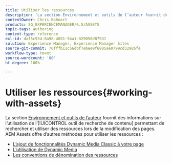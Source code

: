 ```yaml
---
title: Utiliser les ressources
description: 'La section Environnement et outils de l’auteur fournit des informations sur l’utilisation de l’outil de recherche de contenu permettant de rechercher et utiliser des ressources lors de la modification des pages. AEM Assets offre d’autres méthodes pour utiliser les ressources :'
contentOwner: Chris Bohnert
products: SG_EXPERIENCEMANAGER/6.5/ASSETS
topic-tags: authoring
content-type: reference
exl-id: daf5c934-8a98-4891-94a1-029056d87931
solution: Experience Manager, Experience Manager Sites
source-git-commit: 76fffb11c56dbf7ebee9f6805ae0799cd32985fe
workflow-type: tm+mt
source-wordcount: '80'
ht-degree: 100%

---
```


# Utiliser les ressources{#working-with-assets}

La section [Environnement et outils de l’auteur](/help/sites-authoring/author-environment-tools.md) fournit des informations sur l’utilisation de l’[!UICONTROL outil de recherche de contenu] permettant de rechercher et utiliser des ressources lors de la modification des pages. AEM Assets offre d’autres méthodes pour utiliser les ressources :

* [L’ajout de fonctionnalités Dynamic Media Classic à votre page](/help/sites-classic-ui-authoring/manage-assets-classic-s7.md)
* [L’utilisation de Dynamic Media](/help/sites-classic-ui-authoring/dynamic-media-assets.md)
* [Les conventions de dénomination des ressources](/help/sites-classic-ui-authoring/asset-naming-conventions.md)
